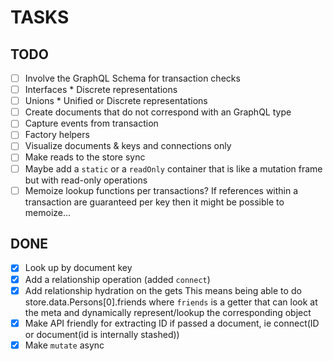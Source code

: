 # TASKS

## TODO

- [ ] Involve the GraphQL Schema for transaction checks
- [ ] Interfaces
      * Discrete representations
- [ ] Unions
      * Unified or Discrete representations
- [ ] Create documents that do not correspond with an GraphQL type
- [ ] Capture events from transaction
- [ ] Factory helpers
- [ ] Visualize
      documents & keys and connections only
- [ ] Make reads to the store sync
- [ ] Maybe add a `static` or a `readOnly` container that is like
      a mutation frame but with read-only operations
- [ ] Memoize lookup functions per transactions?
      If references within a transaction are guaranteed per key then
      it might be possible to memoize...

## DONE

- [x] Look up by document key
- [x] Add a relationship operation (added `connect`)
- [x] Add relationship hydration on the gets
      This means being able to do store.data.Persons[0].friends
      where `friends` is a getter that can look at the meta and dynamically
      represent/lookup the corresponding object
- [X] Make API friendly for extracting ID if passed a document, ie connect(ID or document(id is internally stashed))
- [X] Make `mutate` async

